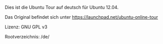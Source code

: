 Dies ist die Ubuntu Tour auf deutsch für Ubuntu 12.04. 

Das Original befindet sich unter https://launchpad.net/ubuntu-online-tour

Lizenz: GNU GPL v3

Rootverzeichnis: /de/
